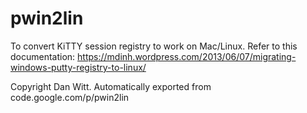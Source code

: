 # pwin2lin
To convert KiTTY session registry to work on Mac/Linux. 
Refer to this documentation: https://mdinh.wordpress.com/2013/06/07/migrating-windows-putty-registry-to-linux/

Copyright Dan Witt. Automatically exported from code.google.com/p/pwin2lin
